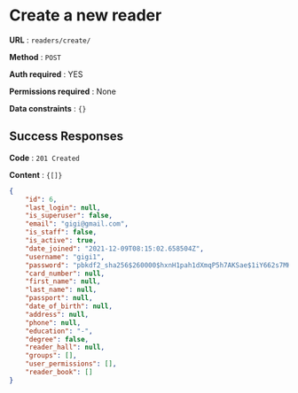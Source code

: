 # Create a new reader

**URL** : `readers/create/`

**Method** : `POST`

**Auth required** : YES

**Permissions required** : None

**Data constraints** : `{}`

## Success Responses

**Code** : `201 Created`

**Content** : `{[]}`

```json
{
    "id": 6,
    "last_login": null,
    "is_superuser": false,
    "email": "gigi@gmail.com",
    "is_staff": false,
    "is_active": true,
    "date_joined": "2021-12-09T08:15:02.658504Z",
    "username": "gigi1",
    "password": "pbkdf2_sha256$260000$hxnH1pah1dXmqP5h7AKSae$1iY662s7MKKoJje0MvGAo7uR9AWPrrpnZmJby1bSlzk=",
    "card_number": null,
    "first_name": null,
    "last_name": null,
    "passport": null,
    "date_of_birth": null,
    "address": null,
    "phone": null,
    "education": "-",
    "degree": false,
    "reader_hall": null,
    "groups": [],
    "user_permissions": [],
    "reader_book": []
}
```